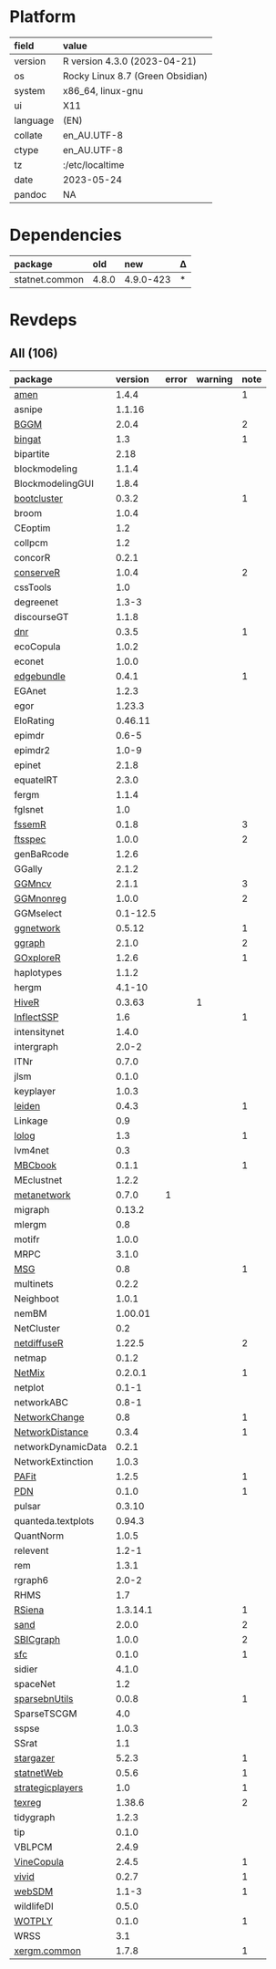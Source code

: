 # Platform

|field    |value                            |
|:--------|:--------------------------------|
|version  |R version 4.3.0 (2023-04-21)     |
|os       |Rocky Linux 8.7 (Green Obsidian) |
|system   |x86_64, linux-gnu                |
|ui       |X11                              |
|language |(EN)                             |
|collate  |en_AU.UTF-8                      |
|ctype    |en_AU.UTF-8                      |
|tz       |:/etc/localtime                  |
|date     |2023-05-24                       |
|pandoc   |NA                               |

# Dependencies

|package        |old   |new       |Δ  |
|:--------------|:-----|:---------|:--|
|statnet.common |4.8.0 |4.9.0-423 |*  |

# Revdeps

## All (106)

|package            |version  |error |warning |note |
|:------------------|:--------|:-----|:-------|:----|
|[amen](problems.md#amen)|1.4.4    |      |        |1    |
|asnipe             |1.1.16   |      |        |     |
|[BGGM](problems.md#bggm)|2.0.4    |      |        |2    |
|[bingat](problems.md#bingat)|1.3      |      |        |1    |
|bipartite          |2.18     |      |        |     |
|blockmodeling      |1.1.4    |      |        |     |
|BlockmodelingGUI   |1.8.4    |      |        |     |
|[bootcluster](problems.md#bootcluster)|0.3.2    |      |        |1    |
|broom              |1.0.4    |      |        |     |
|CEoptim            |1.2      |      |        |     |
|collpcm            |1.2      |      |        |     |
|concorR            |0.2.1    |      |        |     |
|[conserveR](problems.md#conserver)|1.0.4    |      |        |2    |
|cssTools           |1.0      |      |        |     |
|degreenet          |1.3-3    |      |        |     |
|discourseGT        |1.1.8    |      |        |     |
|[dnr](problems.md#dnr)|0.3.5    |      |        |1    |
|ecoCopula          |1.0.2    |      |        |     |
|econet             |1.0.0    |      |        |     |
|[edgebundle](problems.md#edgebundle)|0.4.1    |      |        |1    |
|EGAnet             |1.2.3    |      |        |     |
|egor               |1.23.3   |      |        |     |
|EloRating          |0.46.11  |      |        |     |
|epimdr             |0.6-5    |      |        |     |
|epimdr2            |1.0-9    |      |        |     |
|epinet             |2.1.8    |      |        |     |
|equateIRT          |2.3.0    |      |        |     |
|fergm              |1.1.4    |      |        |     |
|fglsnet            |1.0      |      |        |     |
|[fssemR](problems.md#fssemr)|0.1.8    |      |        |3    |
|[ftsspec](problems.md#ftsspec)|1.0.0    |      |        |2    |
|genBaRcode         |1.2.6    |      |        |     |
|GGally             |2.1.2    |      |        |     |
|[GGMncv](problems.md#ggmncv)|2.1.1    |      |        |3    |
|[GGMnonreg](problems.md#ggmnonreg)|1.0.0    |      |        |2    |
|GGMselect          |0.1-12.5 |      |        |     |
|[ggnetwork](problems.md#ggnetwork)|0.5.12   |      |        |1    |
|[ggraph](problems.md#ggraph)|2.1.0    |      |        |2    |
|[GOxploreR](problems.md#goxplorer)|1.2.6    |      |        |1    |
|haplotypes         |1.1.2    |      |        |     |
|hergm              |4.1-10   |      |        |     |
|[HiveR](problems.md#hiver)|0.3.63   |      |1       |     |
|[InflectSSP](problems.md#inflectssp)|1.6      |      |        |1    |
|intensitynet       |1.4.0    |      |        |     |
|intergraph         |2.0-2    |      |        |     |
|ITNr               |0.7.0    |      |        |     |
|jlsm               |0.1.0    |      |        |     |
|keyplayer          |1.0.3    |      |        |     |
|[leiden](problems.md#leiden)|0.4.3    |      |        |1    |
|Linkage            |0.9      |      |        |     |
|[lolog](problems.md#lolog)|1.3      |      |        |1    |
|lvm4net            |0.3      |      |        |     |
|[MBCbook](problems.md#mbcbook)|0.1.1    |      |        |1    |
|MEclustnet         |1.2.2    |      |        |     |
|[metanetwork](problems.md#metanetwork)|0.7.0    |1     |        |     |
|migraph            |0.13.2   |      |        |     |
|mlergm             |0.8      |      |        |     |
|motifr             |1.0.0    |      |        |     |
|MRPC               |3.1.0    |      |        |     |
|[MSG](problems.md#msg)|0.8      |      |        |1    |
|multinets          |0.2.2    |      |        |     |
|Neighboot          |1.0.1    |      |        |     |
|nemBM              |1.00.01  |      |        |     |
|NetCluster         |0.2      |      |        |     |
|[netdiffuseR](problems.md#netdiffuser)|1.22.5   |      |        |2    |
|netmap             |0.1.2    |      |        |     |
|[NetMix](problems.md#netmix)|0.2.0.1  |      |        |1    |
|netplot            |0.1-1    |      |        |     |
|networkABC         |0.8-1    |      |        |     |
|[NetworkChange](problems.md#networkchange)|0.8      |      |        |1    |
|[NetworkDistance](problems.md#networkdistance)|0.3.4    |      |        |1    |
|networkDynamicData |0.2.1    |      |        |     |
|NetworkExtinction  |1.0.3    |      |        |     |
|[PAFit](problems.md#pafit)|1.2.5    |      |        |1    |
|[PDN](problems.md#pdn)|0.1.0    |      |        |1    |
|pulsar             |0.3.10   |      |        |     |
|quanteda.textplots |0.94.3   |      |        |     |
|QuantNorm          |1.0.5    |      |        |     |
|relevent           |1.2-1    |      |        |     |
|rem                |1.3.1    |      |        |     |
|rgraph6            |2.0-2    |      |        |     |
|RHMS               |1.7      |      |        |     |
|[RSiena](problems.md#rsiena)|1.3.14.1 |      |        |1    |
|[sand](problems.md#sand)|2.0.0    |      |        |2    |
|[SBICgraph](problems.md#sbicgraph)|1.0.0    |      |        |2    |
|[sfc](problems.md#sfc)|0.1.0    |      |        |1    |
|sidier             |4.1.0    |      |        |     |
|spaceNet           |1.2      |      |        |     |
|[sparsebnUtils](problems.md#sparsebnutils)|0.0.8    |      |        |1    |
|SparseTSCGM        |4.0      |      |        |     |
|sspse              |1.0.3    |      |        |     |
|SSrat              |1.1      |      |        |     |
|[stargazer](problems.md#stargazer)|5.2.3    |      |        |1    |
|[statnetWeb](problems.md#statnetweb)|0.5.6    |      |        |1    |
|[strategicplayers](problems.md#strategicplayers)|1.0      |      |        |1    |
|[texreg](problems.md#texreg)|1.38.6   |      |        |2    |
|tidygraph          |1.2.3    |      |        |     |
|tip                |0.1.0    |      |        |     |
|VBLPCM             |2.4.9    |      |        |     |
|[VineCopula](problems.md#vinecopula)|2.4.5    |      |        |1    |
|[vivid](problems.md#vivid)|0.2.7    |      |        |1    |
|[webSDM](problems.md#websdm)|1.1-3    |      |        |1    |
|wildlifeDI         |0.5.0    |      |        |     |
|[WOTPLY](problems.md#wotply)|0.1.0    |      |        |1    |
|WRSS               |3.1      |      |        |     |
|[xergm.common](problems.md#xergmcommon)|1.7.8    |      |        |1    |

